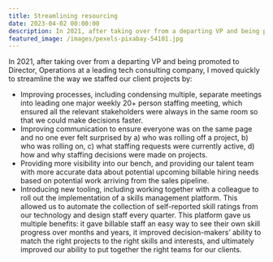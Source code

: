 ```yaml
---
title: Streamlining resourcing
date: 2023-04-02 00:00:00
description: In 2021, after taking over from a departing VP and being promoted to Director, Operations at a leading tech consulting company in Toronto, I moved quickly to streamline the way we staffed our client projects by...
featured_image: /images/pexels-pixabay-54101.jpg
---
```


In 2021, after taking over from a departing VP and being promoted to Director, Operations at a leading tech consulting company, I moved quickly to streamline the way we staffed our client projects by:

- Improving processes, including condensing multiple, separate meetings into leading one major weekly 20+ person staffing meeting, which ensured all the relevant stakeholders were always in the same room so that we could make decisions faster.
- Improving communication to ensure everyone was on the same page and no one ever felt surprised by a) who was rolling off a project, b) who was rolling on, c) what staffing requests were currently active, d) how and why staffing decisions were made on projects.
- Providing more visibility into our bench, and providing our talent team with more accurate data about potential upcoming billable hiring needs based on potential work arriving from the sales pipeline.
- Introducing new tooling, including working together with a colleague to roll out the implementation of a skills management platform. This allowed us to automate the collection of self-reported skill ratings from our technology and design staff every quarter. This platform gave us multiple benefits: it gave billable staff an easy way to see their own skill progress over months and years, it improved decision-makers’ ability to match the right projects to the right skills and interests, and ultimately improved our ability to put together the right teams for our clients.
